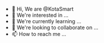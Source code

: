 - 👋 Hi, We are @KotaSmart
- 👀 We're interested in ...
- 🌱 We're currently learning ...
- 💞️ We're looking to collaborate on ...
- 📫 How to reach me ...

<!---
KotaSmart/KotaSmart is a ✨ special ✨ repository because its `README.md` (this file) appears on your GitHub profile.
You can click the Preview link to take a look at your changes.
--->
